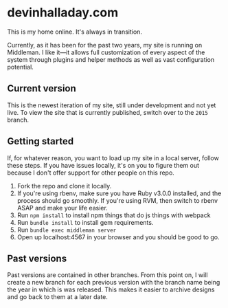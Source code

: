 # devinhalladay.com

This is my home online. It's always in transition.

Currently, as it has been for the past two years, my site is running on Middleman. I like it—it allows full customization of every aspect of the system through plugins and helper methods as well as vast configuration potential.

## Current version
This is the newest iteration of my site, still under development and not yet live. To view the site that is currently published, switch over to the `2015` branch.

## Getting started
If, for whatever reason, you want to load up my site in a local server, follow these steps. If you have issues locally, it's on you to figure them out because I don't offer support for other people on this repo.

1. Fork the repo and clone it locally.
2. If you're using rbenv, make sure you have Ruby v3.0.0 installed, and the process should go smoothly. If you're using RVM, then switch to rbenv ASAP and make your life easier.
3. Run `npm install` to install npm things that do js things with webpack
4. Run `bundle install` to install gem requirements.
5. Run `bundle exec middleman server`
6. Open up localhost:4567 in your browser and you should be good to go.

## Past versions
Past versions are contained in other branches. From this point on, I will create a new branch for each previous version with the branch name being the year in which is was released. This makes it easier to archive designs and go back to them at a later date.
